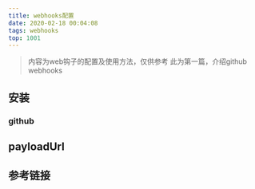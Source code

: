 ```yaml
---
title: webhooks配置
date: 2020-02-18 00:04:08
tags: webhooks
top: 1001
---
```


> 内容为web钩子的配置及使用方法，仅供参考
> 此为第一篇，介绍github webhooks

 <!-- more -->

## 安装
### github

## payloadUrl
## 	参考链接


